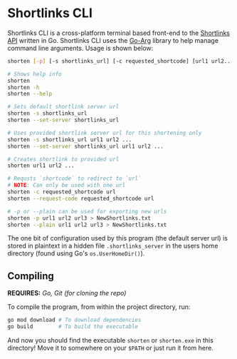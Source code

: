 # Shortlinks CLI

Shortlinks CLI is a cross-platform terminal based front-end to the
[Shortlinks API](https://github.com/VVill-ga/shortlinks) written in Go.
Shortlinks CLI uses the [Go-Arg](https://github.com/alexflint/go-arg)
library to help manage command line arguments. Usage is shown below:

```bash
shorten [-p] [-s shortlinks_url] [-c requested_shortcode] [url1 url2...]

# Shows help info
shorten
shorten -h
shorten --help

# Sets default shortlink server url
shorten -s shortlinks_url
shorten --set-server shortlinks_url

# Uses provided shortlink server url for this shortening only
shorten -s shortlinks_url url1 url2 ...
shorten --set-server shortlinks_url url1 url2 ...

# Creates shortlink to provided url
shorten url1 url2 ...

# Requsts `shortcode` to redirect to `url`
# NOTE: Can only be used with one url
shorten -c requested_shortcode url
shorten --request-code requested_shortcode url

# -p or --plain can be used for exporting new urls
shorten -p url1 url2 url3 > NewShortlinks.txt 
shorten --plain url1 url2 url3 > NewShortlinks.txt 
```

The one bit of configuration used by this program (the default server url)
is stored in plaintext in a hidden file `.shortlinks_server` in the users home
directory (found using Go's `os.UserHomeDir()`).

## Compiling

**REQUIRES:** *Go, Git (for cloning the repo)*

To compile the program, from within the project directory, run:
```bash
go mod download # To download dependencies
go build        # To build the executable
```
And now you should find the executable `shorten` or `shorten.exe` in this
directory! Move it to somewhere on your `$PATH` or just run it from here.